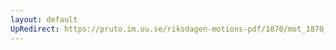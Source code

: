 ```yaml
---
layout: default
UpRedirect: https://pruto.im.uu.se/riksdagen-motions-pdf/1870/mot_1870__ak__199/mot_1870__ak__199-001.pdf
---
```

